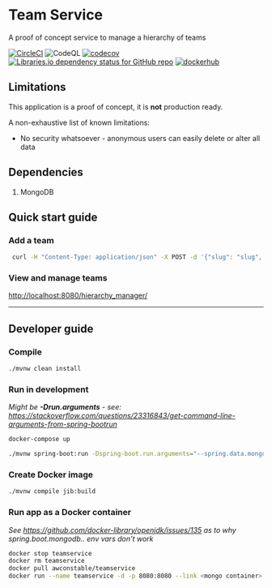 # Team Service

A proof of concept service to manage a hierarchy of teams

[![CircleCI](https://circleci.com/gh/awconstable/teamservice.svg?style=shield)](https://circleci.com/gh/awconstable/teamservice)
![CodeQL](https://github.com/awconstable/teamservice/workflows/CodeQL/badge.svg)
[![codecov](https://codecov.io/gh/awconstable/teamservice/branch/master/graph/badge.svg)](https://codecov.io/gh/awconstable/teamservice)
[![Libraries.io dependency status for GitHub repo](https://img.shields.io/librariesio/github/awconstable/teamservice.svg)](https://libraries.io/github/awconstable/teamservice)
[![dockerhub](https://img.shields.io/docker/pulls/awconstable/teamservice.svg)](https://cloud.docker.com/repository/docker/awconstable/teamservice)

## Limitations

This application is a proof of concept, it is **not** production ready.

A non-exhaustive list of known limitations:

* No security whatsoever - anonymous users can easily delete or alter all data

## Dependencies

1. MongoDB

## Quick start guide

### Add a team

```bash
 curl -H "Content-Type: application/json" -X POST -d '{"slug": "slug", "entityType":"APPLICATION", "name": "Entity Name"}' http://localhost:8080/v2/data/hierarchy
```

### View and manage teams

<http://localhost:8080/hierarchy_manager/>

---

## Developer guide

### Compile

```bash
./mvnw clean install
```

### Run in development

*Might be **-Drun.arguments** - see: https://stackoverflow.com/questions/23316843/get-command-line-arguments-from-spring-bootrun*

```bash
docker-compose up
```

```bash
./mvnw spring-boot:run -Dspring-boot.run.arguments="--spring.data.mongodb.host=<mongo host>,--spring.data.mongodb.port=<mongo port>,--spring-data.mongodb.database=<mongo db>"
```

### Create Docker image

```bash
./mvnw compile jib:build
```

### Run app as a Docker container

*See https://github.com/docker-library/openjdk/issues/135 as to why spring.boot.mongodb.. env vars don't work*

```bash
docker stop teamservice
docker rm teamservice
docker pull awconstable/teamservice
docker run --name teamservice -d -p 8080:8080 --link <mongo container> -e spring_data_mongodb_host=<mongo host> -e spring_data_mongodb_port=<mongo port> -e spring_data_mongodb_database=<mondo db> awconstable/teamservice:latest
```
